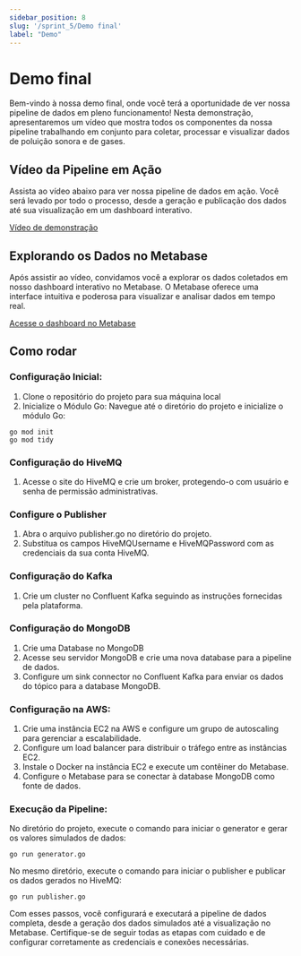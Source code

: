 ```yaml
---
sidebar_position: 8
slug: '/sprint_5/Demo final'
label: "Demo"
---
```

# Demo final
Bem-vindo à nossa demo final, onde você terá a oportunidade de ver nossa pipeline de dados em pleno funcionamento! Nesta demonstração, apresentaremos um vídeo que mostra todos os componentes da nossa pipeline trabalhando em conjunto para coletar, processar e visualizar dados de poluição sonora e de gases.

## Vídeo da Pipeline em Ação
Assista ao vídeo abaixo para ver nossa pipeline de dados em ação. Você será levado por todo o processo, desde a geração e publicação dos dados até sua visualização em um dashboard interativo.

[Vídeo de demonstração](https://github.com/Inteli-College/2024-T0002-EC09-G02/assets/99260684/9bd6c61d-66dc-4651-beb7-18d9acb0fc77)

## Explorando os Dados no Metabase
Após assistir ao vídeo, convidamos você a explorar os dados coletados em nosso dashboard interativo no Metabase. O Metabase oferece uma interface intuitiva e poderosa para visualizar e analisar dados em tempo real.

[Acesse o dashboard no Metabase](http://metabase-load-balancer-465771358.us-east-1.elb.amazonaws.com/public/dashboard/6c5c5c87-f215-42ea-ba72-6829a20302da)

## Como rodar

### Configuração Inicial:

1. Clone o repositório do projeto para sua máquina local
2. Inicialize o Módulo Go: Navegue até o diretório do projeto e inicialize o módulo Go:
```
go mod init 
go mod tidy
```

### Configuração do HiveMQ

1. Acesse o site do HiveMQ e crie um broker, protegendo-o com usuário e senha de permissão administrativas.

### Configure o Publisher
1. Abra o arquivo publisher.go no diretório do projeto.
2. Substitua os campos HiveMQUsername e HiveMQPassword com as credenciais da sua conta HiveMQ.

### Configuração do Kafka
1. Crie um cluster no Confluent Kafka seguindo as instruções fornecidas pela plataforma.

### Configuração do MongoDB
1. Crie uma Database no MongoDB
2. Acesse seu servidor MongoDB e crie uma nova database para a pipeline de dados.
3. Configure um sink connector no Confluent Kafka para enviar os dados do tópico para a database MongoDB.

### Configuração na AWS:
1. Crie uma instância EC2 na AWS e configure um grupo de autoscaling para gerenciar a escalabilidade.
2. Configure um load balancer para distribuir o tráfego entre as instâncias EC2.
3. Instale o Docker na instância EC2 e execute um contêiner do Metabase.
4. Configure o Metabase para se conectar à database MongoDB como fonte de dados.

### Execução da Pipeline:

No diretório do projeto, execute o comando para iniciar o generator e gerar os valores simulados de dados:
 
```
go run generator.go
```

No mesmo diretório, execute o comando para iniciar o publisher e publicar os dados gerados no HiveMQ:

```
go run publisher.go
```

Com esses passos, você configurará e executará a pipeline de dados completa, desde a geração dos dados simulados até a visualização no Metabase. Certifique-se de seguir todas as etapas com cuidado e de configurar corretamente as credenciais e conexões necessárias.
